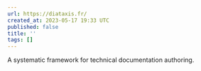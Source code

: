 ```yaml
---
url: https://diataxis.fr/
created_at: 2023-05-17 19:33 UTC
published: false
title: ''
tags: []
---
```


A systematic framework for technical documentation authoring.
